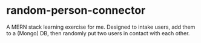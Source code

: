 # random-person-connector
A  MERN stack learning exercise for me. Designed to intake users, add them to a (Mongo) DB, then randomly put two users in contact with each other.
